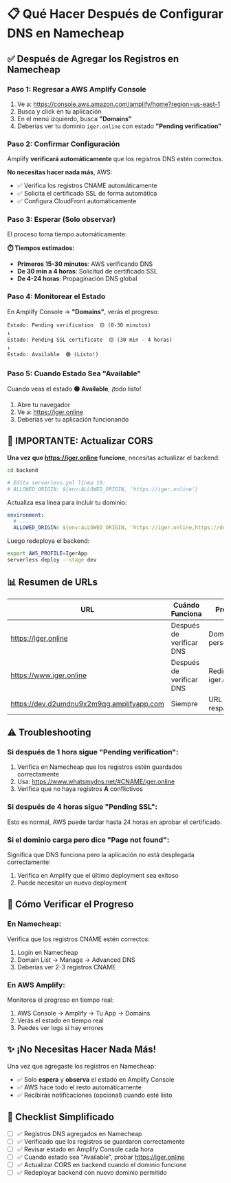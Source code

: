 # 📋 Qué Hacer Después de Configurar DNS en Namecheap

## ✅ Después de Agregar los Registros en Namecheap

### **Paso 1: Regresar a AWS Amplify Console**

1. Ve a: https://console.aws.amazon.com/amplify/home?region=us-east-1
2. Busca y click en tu aplicación
3. En el menú izquierdo, busca **"Domains"**
4. Deberías ver tu dominio `iger.online` con estado **"Pending verification"**

### **Paso 2: Confirmar Configuración**

Amplify **verificará automáticamente** que los registros DNS estén correctos.

**No necesitas hacer nada más**, AWS:
- ✅ Verifica los registros CNAME automáticamente
- ✅ Solicita el certificado SSL de forma automática
- ✅ Configura CloudFront automáticamente

### **Paso 3: Esperar (Solo observar)**

El proceso toma tiempo automáticamente:

**⏱️ Tiempos estimados:**
- **Primeros 15-30 minutos**: AWS verificando DNS
- **De 30 min a 4 horas**: Solicitud de certificado SSL
- **De 4-24 horas**: Propaginación DNS global

### **Paso 4: Monitorear el Estado**

En Amplify Console → **"Domains"**, verás el progreso:

```
Estado: Pending verification  🟡 (0-30 minutos)
↓
Estado: Pending SSL certificate  🟡 (30 min - 4 horas)
↓
Estado: Available  🟢 (Listo!)
```

### **Paso 5: Cuando Estado Sea "Available"**

Cuando veas el estado **🟢 Available**, ¡todo listo!

1. Abre tu navegador
2. Ve a: https://iger.online
3. Deberías ver tu aplicación funcionando

## 🔧 IMPORTANTE: Actualizar CORS

**Una vez que https://iger.online funcione**, necesitas actualizar el backend:

```bash
cd backend

# Edita serverless.yml línea 19:
# ALLOWED_ORIGIN: ${env:ALLOWED_ORIGIN, 'https://iger.online'}
```

Actualiza esa línea para incluir tu dominio:

```yaml
environment:
  # ...
  ALLOWED_ORIGIN: ${env:ALLOWED_ORIGIN, 'https://iger.online,https://dev.d2umdnu9x2m9qg.amplifyapp.com'}
```

Luego redeploya el backend:

```bash
export AWS_PROFILE=IgerApp
serverless deploy --stage dev
```

## 📊 Resumen de URLs

| URL | Cuándo Funciona | Propósito |
|-----|----------------|-----------|
| https://iger.online | Después de verificar DNS | Dominio personalizado |
| https://www.iger.online | Después de verificar DNS | Redirige a iger.online |
| https://dev.d2umdnu9x2m9qg.amplifyapp.com | Siempre | URL de respaldo |

## ⚠️ Troubleshooting

### Si después de 1 hora sigue "Pending verification":

1. Verifica en Namecheap que los registros estén guardados correctamente
2. Usa: https://www.whatsmydns.net/#CNAME/iger.online
3. Verifica que no haya registros **A** conflictivos

### Si después de 4 horas sigue "Pending SSL":

Esto es normal, AWS puede tardar hasta 24 horas en aprobar el certificado.

### Si el dominio carga pero dice "Page not found":

Significa que DNS funciona pero la aplicación no está desplegada correctamente:
1. Verifica en Amplify que el último deployment sea exitoso
2. Puede necesitar un nuevo deployment

## 📱 Cómo Verificar el Progreso

### En Namecheap:

Verifica que los registros CNAME estén correctos:
1. Login en Namecheap
2. Domain List → Manage → Advanced DNS
3. Deberías ver 2-3 registros CNAME

### En AWS Amplify:

Monitorea el progreso en tiempo real:
1. AWS Console → Amplify → Tu App → Domains
2. Verás el estado en tiempo real
3. Puedes ver logs si hay errores

## ✨ ¡No Necesitas Hacer Nada Más!

Una vez que agregaste los registros en Namecheap:
- ✅ Solo **espera** y **observa** el estado en Amplify Console
- ✅ AWS hace todo el resto automáticamente
- ✅ Recibirás notificaciones (opcional) cuando esté listo

## 🎯 Checklist Simplificado

- [ ] ✅ Registros DNS agregados en Namecheap
- [ ] ✅ Verificado que los registros se guardaron correctamente
- [ ] ✅ Revisar estado en Amplify Console cada hora
- [ ] ✅ Cuando estado sea "Available", probar https://iger.online
- [ ] ✅ Actualizar CORS en backend cuando el dominio funcione
- [ ] ✅ Redeployar backend con nuevo dominio permitido
